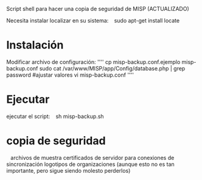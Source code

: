 Script shell para hacer una copia de seguridad de MISP (ACTUALIZADO)

Necesita instalar localizar en su sistema:
`` ``
sudo apt-get install locate
`` ``



Instalación
============

Modificar archivo de configuración:
''''
cp misp-backup.conf.ejemplo misp-backup.conf
sudo cat /var/www/MISP/app/Config/database.php | grep password
#ajustar valores
vi misp-backup.conf
''''

Ejecutar
=======

ejecutar el script:
`` ``
sh misp-backup.sh
`` ``

copia de seguridad
====

`` ``
     archivos de muestra
     certificados de servidor para conexiones de sincronización
     logotipos de organizaciones (aunque esto no es tan importante, pero sigue siendo molesto perderlos)

`` ``

